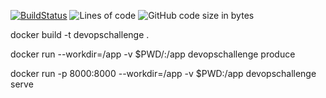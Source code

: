 [![BuildStatus](https://travis-ci.com/ganesan-jd/DevOps-Challenge.svg?branch=main)](https://travis-ci.com/ganesan-jd/DevOps-Challenge)
<img alt="Lines of code" src="https://img.shields.io/tokei/lines/github/ganesan-jd/DevOps-Challenge">
<img alt="GitHub code size in bytes" src="https://img.shields.io/github/languages/code-size/ganesan-jd/DevOps-Challenge">

docker build -t devopschallenge .

docker run --workdir=/app -v $PWD/:/app devopschallenge produce

docker run -p 8000:8000 --workdir=/app -v $PWD:/app devopschallenge serve

